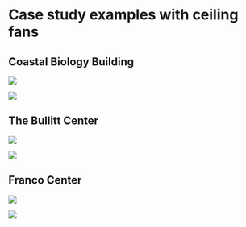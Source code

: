 # Case study examples with ceiling fans

## Coastal Biology Building

![](<../.gitbook/assets/0 (24).png>)



![](<../.gitbook/assets/1 (38).png>)



## The Bullitt Center

![](<../.gitbook/assets/2 (11).png>)



![](<../.gitbook/assets/3 (15).png>)



## Franco Center

![](<../.gitbook/assets/4 (13).png>)



![](<../.gitbook/assets/5 (4).png>)
